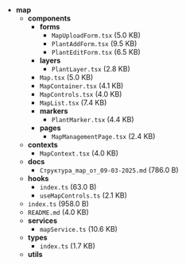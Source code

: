 - **map**
  - **components**
    - **forms**
      - `MapUploadForm.tsx` (5.0 KB)
      - `PlantAddForm.tsx` (9.5 KB)
      - `PlantEditForm.tsx` (6.5 KB)
    - **layers**
      - `PlantLayer.tsx` (2.8 KB)
    - `Map.tsx` (5.0 KB)
    - `MapContainer.tsx` (4.1 KB)
    - `MapControls.tsx` (4.0 KB)
    - `MapList.tsx` (7.4 KB)
    - **markers**
      - `PlantMarker.tsx` (4.4 KB)
    - **pages**
      - `MapManagementPage.tsx` (2.4 KB)
  - **contexts**
    - `MapContext.tsx` (4.0 KB)
  - **docs**
    - `Структура_map_от_09-03-2025.md` (786.0 B)
  - **hooks**
    - `index.ts` (63.0 B)
    - `useMapControls.ts` (2.1 KB)
  - `index.ts` (958.0 B)
  - `README.md` (4.0 KB)
  - **services**
    - `mapService.ts` (10.6 KB)
  - **types**
    - `index.ts` (1.7 KB)
  - **utils**
